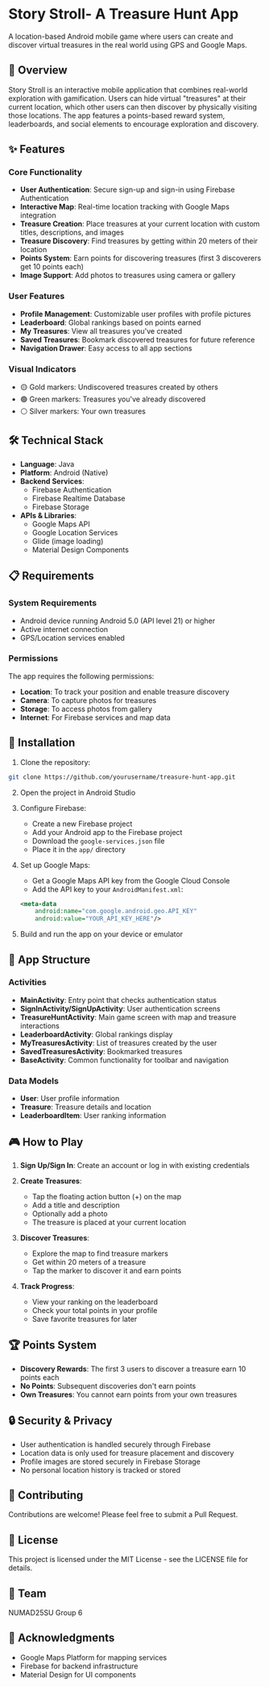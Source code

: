 # Story Stroll- A Treasure Hunt App

A location-based Android mobile game where users can create and discover virtual treasures in the real world using GPS and Google Maps.

## 📱 Overview

Story Stroll is an interactive mobile application that combines real-world exploration with gamification. Users can hide virtual "treasures" at their current location, which other users can then discover by physically visiting those locations. The app features a points-based reward system, leaderboards, and social elements to encourage exploration and discovery.

## ✨ Features

### Core Functionality
- **User Authentication**: Secure sign-up and sign-in using Firebase Authentication
- **Interactive Map**: Real-time location tracking with Google Maps integration
- **Treasure Creation**: Place treasures at your current location with custom titles, descriptions, and images
- **Treasure Discovery**: Find treasures by getting within 20 meters of their location
- **Points System**: Earn points for discovering treasures (first 3 discoverers get 10 points each)
- **Image Support**: Add photos to treasures using camera or gallery

### User Features
- **Profile Management**: Customizable user profiles with profile pictures
- **Leaderboard**: Global rankings based on points earned
- **My Treasures**: View all treasures you've created
- **Saved Treasures**: Bookmark discovered treasures for future reference
- **Navigation Drawer**: Easy access to all app sections

### Visual Indicators
- 🟡 Gold markers: Undiscovered treasures created by others
- 🟢 Green markers: Treasures you've already discovered
- ⚪ Silver markers: Your own treasures

## 🛠 Technical Stack

- **Language**: Java
- **Platform**: Android (Native)
- **Backend Services**:
    - Firebase Authentication
    - Firebase Realtime Database
    - Firebase Storage
- **APIs & Libraries**:
    - Google Maps API
    - Google Location Services
    - Glide (image loading)
    - Material Design Components

## 📋 Requirements

### System Requirements
- Android device running Android 5.0 (API level 21) or higher
- Active internet connection
- GPS/Location services enabled

### Permissions
The app requires the following permissions:
- **Location**: To track your position and enable treasure discovery
- **Camera**: To capture photos for treasures
- **Storage**: To access photos from gallery
- **Internet**: For Firebase services and map data

## 🚀 Installation

1. Clone the repository:
```bash
git clone https://github.com/yourusername/treasure-hunt-app.git
```

2. Open the project in Android Studio

3. Configure Firebase:
    - Create a new Firebase project
    - Add your Android app to the Firebase project
    - Download the `google-services.json` file
    - Place it in the `app/` directory

4. Set up Google Maps:
    - Get a Google Maps API key from the Google Cloud Console
    - Add the API key to your `AndroidManifest.xml`:
   ```xml
   <meta-data
       android:name="com.google.android.geo.API_KEY"
       android:value="YOUR_API_KEY_HERE"/>
   ```

5. Build and run the app on your device or emulator

## 📱 App Structure

### Activities
- **MainActivity**: Entry point that checks authentication status
- **SignInActivity/SignUpActivity**: User authentication screens
- **TreasureHuntActivity**: Main game screen with map and treasure interactions
- **LeaderboardActivity**: Global rankings display
- **MyTreasuresActivity**: List of treasures created by the user
- **SavedTreasuresActivity**: Bookmarked treasures
- **BaseActivity**: Common functionality for toolbar and navigation

### Data Models
- **User**: User profile information
- **Treasure**: Treasure details and location
- **LeaderboardItem**: User ranking information

## 🎮 How to Play

1. **Sign Up/Sign In**: Create an account or log in with existing credentials

2. **Create Treasures**:
    - Tap the floating action button (+) on the map
    - Add a title and description
    - Optionally add a photo
    - The treasure is placed at your current location

3. **Discover Treasures**:
    - Explore the map to find treasure markers
    - Get within 20 meters of a treasure
    - Tap the marker to discover it and earn points

4. **Track Progress**:
    - View your ranking on the leaderboard
    - Check your total points in your profile
    - Save favorite treasures for later

## 🏆 Points System

- **Discovery Rewards**: The first 3 users to discover a treasure earn 10 points each
- **No Points**: Subsequent discoveries don't earn points
- **Own Treasures**: You cannot earn points from your own treasures

## 🔒 Security & Privacy

- User authentication is handled securely through Firebase
- Location data is only used for treasure placement and discovery
- Profile images are stored securely in Firebase Storage
- No personal location history is tracked or stored

## 🤝 Contributing

Contributions are welcome! Please feel free to submit a Pull Request.

## 📄 License

This project is licensed under the MIT License - see the LICENSE file for details.

## 👥 Team

NUMAD25SU Group 6

## 🙏 Acknowledgments

- Google Maps Platform for mapping services
- Firebase for backend infrastructure
- Material Design for UI components